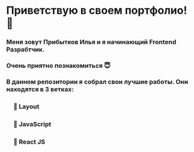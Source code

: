 # Приветствую в своем портфолио! 🤗
### Меня зовут Прибытков Илья и я начинающий Frontend Разрабтчик. 
### Очень приятно познакомиться 😇
### В данном репозитории я собрал свои лучшие работы. Они  находятся в 3 ветках: 
### ㅤ __📄 Layout__
### ㅤ __📄 JavaScript__
### ㅤ __📄 React JS__







